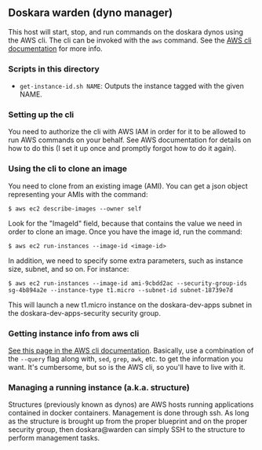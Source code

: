 ## Doskara warden (dyno manager)

This host will start, stop, and run commands on the doskara dynos using the AWS cli.  The cli can be invoked with the `aws` command.  See the [AWS cli documentation](http://aws.amazon.com/cli/) for more info.

### Scripts in this directory

* `get-instance-id.sh NAME`: Outputs the instance tagged with the given NAME.

### Setting up the cli

You need to authorize the cli with AWS IAM in order for it to be allowed to run AWS commands on your behalf.  See AWS documentation for details on how to do this (I set it up once and promptly forgot how to do it again).

### Using the cli to clone an image

You need to clone from an existing image (AMI).  You can get a json object representing your AMIs with the command:

    $ aws ec2 describe-images --owner self

Look for the "ImageId" field, because that contains the value we need in order to clone an image.  Once you have the image id, run the command:

    $ aws ec2 run-instances --image-id <image-id>

In addition, we need to specify some extra parameters, such as instance size, subnet, and so on.  For instance:

    $ aws ec2 run-instances --image-id ami-9cbdd2ac --security-group-ids sg-4b894a2e --instance-type t1.micro --subnet-id subnet-18739e7d

This will launch a new t1.micro instance on the doskara-dev-apps subnet in the doskara-dev-apps-security security group.

### Getting instance info from aws cli

[See this page in the AWS cli documentation](http://docs.aws.amazon.com/cli/latest/userguide/controlling-output.html).  Basically, use a combination of the `--query` flag along with, `sed`, `grep`, `awk`, etc. to get the information you want.  It's cumbersome, but so is the AWS cli, so you'll have to live with it.

### Managing a running instance (a.k.a. structure)

Structures (previously known as dynos) are AWS hosts running applications contained in docker containers.  Management is done through ssh.  As long as the structure is brought up from the proper blueprint and on the proper security group, then doskara@warden can simply SSH to the structure to perform management tasks.
